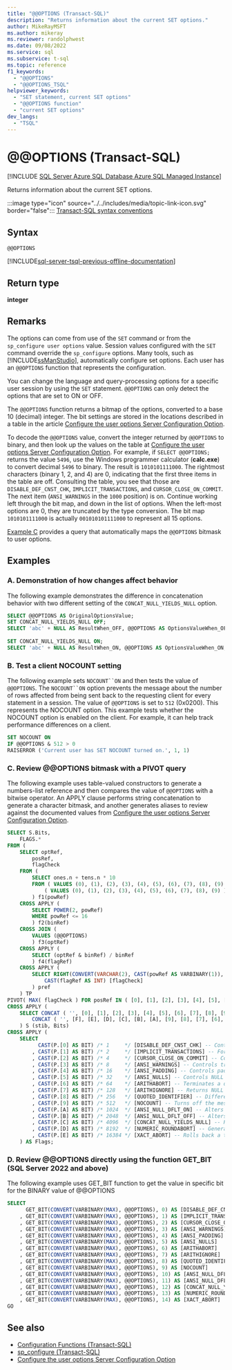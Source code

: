 ```yaml
---
title: "@@OPTIONS (Transact-SQL)"
description: "Returns information about the current SET options."
author: MikeRayMSFT
ms.author: mikeray
ms.reviewer: randolphwest
ms.date: 09/08/2022
ms.service: sql
ms.subservice: t-sql
ms.topic: reference
f1_keywords:
  - "@@OPTIONS"
  - "@@OPTIONS_TSQL"
helpviewer_keywords:
  - "SET statement, current SET options"
  - "@@OPTIONS function"
  - "current SET options"
dev_langs:
  - "TSQL"
---
```

# @@OPTIONS (Transact-SQL)

[!INCLUDE [SQL Server Azure SQL Database Azure SQL Managed Instance](../../includes/applies-to-version/sql-asdb-asdbmi.md)]

Returns information about the current SET options.

:::image type="icon" source="../../includes/media/topic-link-icon.svg" border="false"::: [Transact-SQL syntax conventions](../../t-sql/language-elements/transact-sql-syntax-conventions-transact-sql.md)

## Syntax

```syntaxsql
@@OPTIONS
```

[!INCLUDE[sql-server-tsql-previous-offline-documentation](../../includes/sql-server-tsql-previous-offline-documentation.md)]

## Return type

**integer**

## Remarks

The options can come from use of the `SET` command or from the `sp_configure user options` value. Session values configured with the `SET` command override the `sp_configure` options. Many tools, such as [!INCLUDE[ssManStudio](../../includes/ssmanstudio-md.md)], automatically configure set options. Each user has an `@@OPTIONS` function that represents the configuration.

You can change the language and query-processing options for a specific user session by using the `SET` statement. `@@OPTIONS` can only detect the options that are set to ON or OFF.

The `@@OPTIONS` function returns a bitmap of the options, converted to a base 10 (decimal) integer. The bit settings are stored in the locations described in a table in the article [Configure the user options Server Configuration Option](../../database-engine/configure-windows/configure-the-user-options-server-configuration-option.md).

To decode the `@@OPTIONS` value, convert the integer returned by `@@OPTIONS` to binary, and then look up the values on the table at [Configure the user options Server Configuration Option](../../database-engine/configure-windows/configure-the-user-options-server-configuration-option.md). For example, if `SELECT @@OPTIONS;` returns the value `5496`, use the Windows programmer calculator (**calc.exe**) to convert decimal `5496` to binary. The result is `1010101111000`. The rightmost characters (binary 1, 2, and 4) are 0, indicating that the first three items in the table are off. Consulting the table, you see that those are `DISABLE_DEF_CNST_CHK`, `IMPLICIT_TRANSACTIONS`, and `CURSOR_CLOSE_ON_COMMIT`. The next item (`ANSI_WARNINGS` in the `1000` position) is on. Continue working left through the bit map, and down in the list of options. When the left-most options are 0, they are truncated by the type conversion. The bit map `1010101111000` is actually `001010101111000` to represent all 15 options.

[Example C](#c-review-options-bitmask-with-a-pivot-query) provides a query that automatically maps the `@@OPTIONS` bitmask to user options.

## Examples

### A. Demonstration of how changes affect behavior

The following example demonstrates the difference in concatenation behavior with two different setting of the `CONCAT_NULL_YIELDS_NULL` option.

```sql
SELECT @@OPTIONS AS OriginalOptionsValue;
SET CONCAT_NULL_YIELDS_NULL OFF;
SELECT 'abc' + NULL AS ResultWhen_OFF, @@OPTIONS AS OptionsValueWhen_OFF;
  
SET CONCAT_NULL_YIELDS_NULL ON;
SELECT 'abc' + NULL AS ResultWhen_ON, @@OPTIONS AS OptionsValueWhen_ON;
```

### B. Test a client NOCOUNT setting

The following example sets `NOCOUNT``ON` and then tests the value of `@@OPTIONS`. The `NOCOUNT``ON` option prevents the message about the number of rows affected from being sent back to the requesting client for every statement in a session. The value of `@@OPTIONS` is set to `512` (0x0200). This represents the NOCOUNT option. This example tests whether the NOCOUNT option is enabled on the client. For example, it can help track performance differences on a client.

```sql
SET NOCOUNT ON
IF @@OPTIONS & 512 > 0
RAISERROR ('Current user has SET NOCOUNT turned on.', 1, 1)
```

### C. Review @@OPTIONS bitmask with a PIVOT query

The following example uses table-valued constructors to generate a numbers-list reference and then compares the value of `@@OPTIONS` with a bitwise operator. An APPLY clause performs string concatenation to generate a character bitmask, and another generates aliases to review against the documented values from [Configure the user options Server Configuration Option](../../database-engine/configure-windows/configure-the-user-options-server-configuration-option.md).

```sql
SELECT S.Bits,
    FLAGS.*
FROM (
    SELECT optRef,
        posRef,
        flagCheck
    FROM (
        SELECT ones.n + tens.n * 10
        FROM ( VALUES (0), (1), (2), (3), (4), (5), (6), (7), (8), (9) ) ones(n),
            ( VALUES (0), (1), (2), (3), (4), (5), (6), (7), (8), (9) ) tens(n)
        ) f1(powRef)
    CROSS APPLY (
        SELECT POWER(2, powRef)
        WHERE powRef <= 16
        ) f2(binRef)
    CROSS JOIN (
        VALUES (@@OPTIONS)
        ) f3(optRef)
    CROSS APPLY (
        SELECT (optRef & binRef) / binRef
        ) f4(flagRef)
    CROSS APPLY (
        SELECT RIGHT(CONVERT(VARCHAR(2), CAST(powRef AS VARBINARY(1)), 2), 1) [posRef],
            CAST(flagRef AS INT) [flagCheck]
        ) pref
    ) TP
PIVOT( MAX( flagCheck ) FOR posRef IN ( [0], [1], [2], [3], [4], [5], [6], [7], [8], [9], [A], [B], [C], [D], [E], [F] )) P
CROSS APPLY (
    SELECT CONCAT ( '', [0], [1], [2], [3], [4], [5], [6], [7], [8], [9], [A], [B], [C], [D], [E], [F] ),
        CONCAT ( '', [F], [E], [D], [C], [B], [A], [9], [8], [7], [6], [5], [4], [3], [2], [1], [0] )
    ) S (stib, Bits)
CROSS APPLY (
    SELECT
          CAST(P.[0] AS BIT) /* 1     */ [DISABLE_DEF_CNST_CHK] -- Controls interim or deferred constraint checking.
        , CAST(P.[1] AS BIT) /* 2     */ [IMPLICIT_TRANSACTIONS] -- For dblib network library connections, controls whether a transaction is started implicitly when a statement is executed. The IMPLICIT_TRANSACTIONS setting has no effect on ODBC or OLEDB connections.
        , CAST(P.[2] AS BIT) /* 4     */ [CURSOR_CLOSE_ON_COMMIT] -- Controls behavior of cursors after a commit operation has been performed.
        , CAST(P.[3] AS BIT) /* 8     */ [ANSI_WARNINGS] -- Controls truncation and NULL in aggregate warnings.
        , CAST(P.[4] AS BIT) /* 16    */ [ANSI_PADDING] -- Controls padding of fixed-length variables.
        , CAST(P.[5] AS BIT) /* 32    */ [ANSI_NULLS] -- Controls NULL handling when using equality operators.
        , CAST(P.[6] AS BIT) /* 64    */ [ARITHABORT] -- Terminates a query when an overflow or divide-by-zero error occurs during query execution.
        , CAST(P.[7] AS BIT) /* 128   */ [ARITHIGNORE] -- Returns NULL when an overflow or divide-by-zero error occurs during a query.
        , CAST(P.[8] AS BIT) /* 256   */ [QUOTED_IDENTIFIER] -- Differentiates between single and double quotation marks when evaluating an expression.
        , CAST(P.[9] AS BIT) /* 512   */ [NOCOUNT] -- Turns off the message returned at the end of each statement that states how many rows were affected.
        , CAST(P.[A] AS BIT) /* 1024  */ [ANSI_NULL_DFLT_ON] -- Alters the session's behavior to use ANSI compatibility for nullability. New columns defined without explicit nullability are defined to allow nulls.
        , CAST(P.[B] AS BIT) /* 2048  */ [ANSI_NULL_DFLT_OFF] -- Alters the session's behavior not to use ANSI compatibility for nullability. New columns defined without explicit nullability do not allow nulls.
        , CAST(P.[C] AS BIT) /* 4096  */ [CONCAT_NULL_YIELDS_NULL] -- Returns NULL when concatenating a NULL value with a string.
        , CAST(P.[D] AS BIT) /* 8192  */ [NUMERIC_ROUNDABORT] -- Generates an error when a loss of precision occurs in an expression.
        , CAST(P.[E] AS BIT) /* 16384 */ [XACT_ABORT] -- Rolls back a transaction if a Transact-SQL statement raises a run-time error.*/
    ) AS Flags;
```

### D. Review @@OPTIONS directly using the function GET_BIT (SQL Server 2022 and above)

The following example uses GET_BIT function to get the value in specific bit for the BINARY value of @@OPTIONS

```sql
SELECT
      GET_BIT(CONVERT(VARBINARY(MAX), @@OPTIONS), 0) AS [DISABLE_DEF_CNST_CHK]     -- 1     : Controls interim or deferred constraint checking.
    , GET_BIT(CONVERT(VARBINARY(MAX), @@OPTIONS), 1) AS [IMPLICIT_TRANSACTIONS]    -- 2     : For dblib network library connections, controls whether a transaction is started implicitly when a statement is executed. The IMPLICIT_TRANSACTIONS setting has no effect on ODBC or OLEDB connections.
    , GET_BIT(CONVERT(VARBINARY(MAX), @@OPTIONS), 2) AS [CURSOR_CLOSE_ON_COMMIT]   -- 4     : Controls behavior of cursors after a commit operation has been performed.
    , GET_BIT(CONVERT(VARBINARY(MAX), @@OPTIONS), 3) AS [ANSI_WARNINGS]            -- 8     : Controls truncation and NULL in aggregate warnings.
    , GET_BIT(CONVERT(VARBINARY(MAX), @@OPTIONS), 4) AS [ANSI_PADDING]             -- 16    : Controls padding of fixed-length variables.
    , GET_BIT(CONVERT(VARBINARY(MAX), @@OPTIONS), 5) AS [ANSI_NULLS]               -- 32    : Controls NULL handling when using equality operators.
    , GET_BIT(CONVERT(VARBINARY(MAX), @@OPTIONS), 6) AS [ARITHABORT]               -- 64    : Terminates a query when an overflow or divide-by-zero error occurs during query execution.
    , GET_BIT(CONVERT(VARBINARY(MAX), @@OPTIONS), 7) AS [ARITHIGNORE]              -- 128   : Returns NULL when an overflow or divide-by-zero error occurs during a query.
    , GET_BIT(CONVERT(VARBINARY(MAX), @@OPTIONS), 8) AS [QUOTED_IDENTIFIER]        -- 256   : Differentiates between single and double quotation marks when evaluating an expression.
    , GET_BIT(CONVERT(VARBINARY(MAX), @@OPTIONS), 9) AS [NOCOUNT]                  -- 512   : Turns off the message returned at the end of each statement that states how many rows were affected.
    , GET_BIT(CONVERT(VARBINARY(MAX), @@OPTIONS), 10) AS [ANSI_NULL_DFLT_ON]       -- 1024  : Alters the session's behavior to use ANSI compatibility for nullability. New columns defined without explicit nullability are defined to allow nulls.
    , GET_BIT(CONVERT(VARBINARY(MAX), @@OPTIONS), 11) AS [ANSI_NULL_DFLT_OFF]      -- 2048  : Alters the session's behavior not to use ANSI compatibility for nullability. New columns defined without explicit nullability do not allow nulls.
    , GET_BIT(CONVERT(VARBINARY(MAX), @@OPTIONS), 12) AS [CONCAT_NULL_YIELDS_NULL] -- 4096  : Returns NULL when concatenating a NULL value with a string.
    , GET_BIT(CONVERT(VARBINARY(MAX), @@OPTIONS), 13) AS [NUMERIC_ROUNDABORT]      -- 8192  : Generates an error when a loss of precision occurs in an expression.
    , GET_BIT(CONVERT(VARBINARY(MAX), @@OPTIONS), 14) AS [XACT_ABORT]              -- 16384 : Rolls back a transaction if a Transact-SQL statement raises a run-time error.*/
GO
```

## See also

- [Configuration Functions (Transact-SQL)](../../t-sql/functions/configuration-functions-transact-sql.md)
- [sp_configure (Transact-SQL)](../../relational-databases/system-stored-procedures/sp-configure-transact-sql.md)
- [Configure the user options Server Configuration Option](../../database-engine/configure-windows/configure-the-user-options-server-configuration-option.md)
